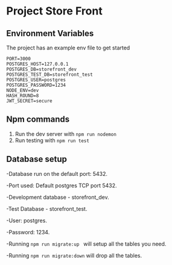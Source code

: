 # Project Store Front

## Environment Variables

The project has an example env file to get started

```
PORT=3000
POSTGRES_HOST=127.0.0.1
POSTGRES_DB=storefront_dev
POSTGRES_TEST_DB=storefront_test
POSTGRES_USER=postgres
POSTGRES_PASSWORD=1234
NODE_ENV=dev
HASH_ROUND=8
JWT_SECRET=secure
```

## Npm commands

1. Run the dev server with `npm run nodemon`
2. Run testing with `npm run test`

## Database setup

-Database run on the default port: 5432.

-Port used: Default postgres TCP port 5432.

-Development database - storefront_dev.

-Test Database - storefront_test.

-User: postgres.

-Password: 1234.

-Running `npm run migrate:up ` will setup all the tables you need.

-Running `npm run migrate:down` will drop all the tables.
